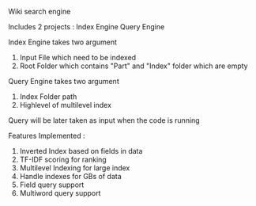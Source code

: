 Wiki search engine

Includes 2 projects :
Index Engine
Query Engine

Index Engine takes two argument 
1. Input File which need to be indexed
2. Root Folder which contains "Part" and "Index" folder which are empty

Query Engine takes two argument
1. Index Folder path
2. Highlevel of multilevel index

Query will be later taken as input when the code is running

Features Implemented :
1. Inverted Index based on fields in data
2. TF-IDF scoring for ranking
3. Multilevel Indexing for large index
4. Handle indexes for GBs of data
5. Field query support
6. Multiword query support
